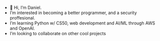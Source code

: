 - 👋 Hi, I’m Daniel.
- I’m interested in becoming a better programmer, and a security proffesional. 
- I’m learning Python w/ CS50, web development and AI/ML through AWS and OpenAI.
- I’m looking to collaborate on other cool projects

<!---
DamnDaniel95/DamnDaniel95 is a ✨ special ✨ repository because its `README.md` (this file) appears on your GitHub profile.
You can click the Preview link to take a look at your changes.
--->
